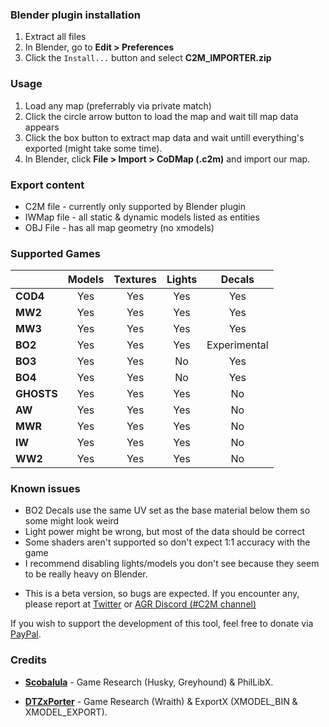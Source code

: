 ### Blender plugin installation
1. Extract all files
2. In Blender, go to **Edit > Preferences**
3. Click the `Install...` button and select **C2M_IMPORTER.zip**

### Usage
1. Load any map (preferrably via private match)
2. Click the circle arrow button to load the map and wait till map data appears
3. Click the box button to extract map data and wait untill everything's exported (might take some time).
4. In Blender, click **File > Import > CoDMap (.c2m)** and import our map.

### Export content
- C2M file - currently only supported by Blender plugin
- IWMap file - all static & dynamic models listed as entities
- OBJ File - has all map geometry (no xmodels)

### Supported Games
|                |     Models     |    Textures    |     Lights     |     Decals     |
| -------------  | :-----------:  | :-----------:  | :-----------:  | :-----------:  |
|    **COD4**    |      Yes       |      Yes       |      Yes       |      Yes       |
|    **MW2**     |      Yes       |      Yes       |      Yes       |      Yes       |
|    **MW3**     |      Yes       |      Yes       |      Yes       |      Yes       |
|    **BO2**     |      Yes       |      Yes       |      Yes       |  Experimental  |
|    **BO3**     |      Yes       |      Yes       |      No        |      Yes       |
|    **BO4**     |      Yes       |      Yes       |      No        |      Yes       |
|   **GHOSTS**   |      Yes       |      Yes       |      Yes       |      No        |
|    **AW**      |      Yes       |      Yes       |      Yes       |      No        |
|    **MWR**     |      Yes       |      Yes       |      Yes       |      No        |
|    **IW**      |      Yes       |      Yes       |      Yes       |      No        |
|    **WW2**     |      Yes       |      Yes       |      Yes       |      No        |

### Known issues
- BO2 Decals use the same UV set as the base material below them so some might look weird
- Light power might be wrong, but most of the data should be correct
- Some shaders aren't supported so don't expect 1:1 accuracy with the game
- I recommend disabling lights/models you don't see because they seem to be really heavy on Blender.


* This is a beta version, so bugs are expected. If you encounter any, please report at [Twitter](https://twitter.com/SHEILANff) or [AGR Discord (#C2M channel)](https://discord.gg/JcEvDBH)


If you wish to support the development of this tool, feel free to donate via [PayPal](https://paypal.me/ksheilan).


### Credits

- [**Scobalula**](https://github.com/Scobalula) - Game Research (Husky, Greyhound) & PhilLibX.

- [**DTZxPorter**](https://github.com/dtzxporter) - Game Research (Wraith) & ExportX (XMODEL_BIN & XMODEL_EXPORT).
